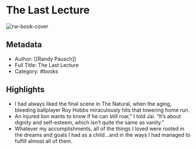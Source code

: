 # The Last Lecture

![rw-book-cover](https://img1.od-cdn.com/ImageType-100/0017-1/{F99049C0-9B45-4259-97D8-F224CAC5067B}Img100.jpg)

## Metadata
- Author: [[Randy Pausch]]
- Full Title: The Last Lecture
- Category: #books

## Highlights
- I had always liked the final scene in The Natural, when the aging, bleeding ballplayer Roy Hobbs miraculously hits that towering home run.
- An injured lion wants to know if he can still roar,” I told Jai. “It’s about dignity and self-esteem, which isn’t quite the same as vanity.”
- Whatever my accomplishments, all of the things I loved were rooted in the dreams and goals I had as a child...and in the ways I had managed to fulfill almost all of them.
